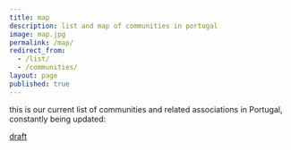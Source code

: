 ```yaml
---
title: map
description: list and map of communities in portugal
image: map.jpg
permalink: /map/
redirect_from:
  - /list/
  - /communities/
layout: page
published: true
---
```


this is our current list of communities and related associations in Portugal, constantly being updated:

[draft](https://docs.google.com/spreadsheets/d/1oD_ZEIF3SL2baKvtiIj-mbaA6le-qL21iEue_QpIg6g/edit?usp=drivesdk)
